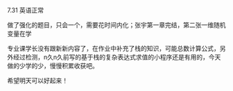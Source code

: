7.31
英语正常

做了强化的题目，只会一个，需要花时间内化；张宇第一章完结，第二张一维随机变量在学

专业课学长没有跟新新内容了，在作业中补充了栈的知识，可能总数计算公式，另外经过检测，n久n久前写的基于栈的复杂表达式求值的小程序还是有用的，今天做的少学的少，慢慢积累收获吧。

希望明天可以好起来！
